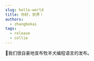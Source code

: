 ```yaml
---
slug: hello-world
title: 你好，世界！
authors:
  - zhangbokai
tags:
  - release
  - collie
---
```


🎉我们很自豪地宣布牧羊犬编程语言的发布。

<!-- truncate -->

